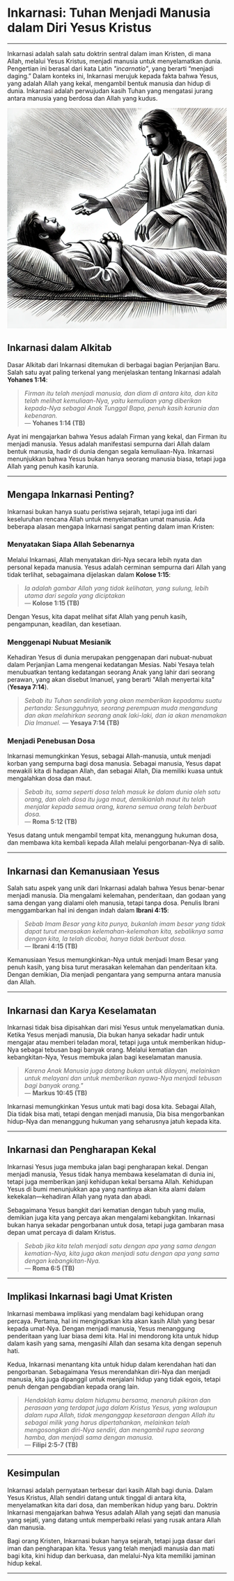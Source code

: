 # Inkarnasi: Tuhan Menjadi Manusia dalam Diri Yesus Kristus

---

Inkarnasi adalah salah satu doktrin sentral dalam iman Kristen, di mana Allah, melalui Yesus Kristus, menjadi manusia untuk menyelamatkan dunia. Pengertian ini berasal dari kata Latin *"incarnatio"*, yang berarti “menjadi daging.” Dalam konteks ini, Inkarnasi merujuk kepada fakta bahwa Yesus, yang adalah Allah yang kekal, mengambil bentuk manusia dan hidup di dunia. Inkarnasi adalah perwujudan kasih Tuhan yang mengatasi jurang antara manusia yang berdosa dan Allah yang kudus.

![Gambar Yesus Kristus yang menunjukkan belas kasihan dan kuasa-Nya sebagai Allah dan manusia yang inkarnasi, menyembuhkan orang sakit.](konten/img/iman_kristen/inkarnasi.webp)

## Inkarnasi dalam Alkitab

Dasar Alkitab dari Inkarnasi ditemukan di berbagai bagian Perjanjian Baru. Salah satu ayat paling terkenal yang menjelaskan tentang Inkarnasi adalah **Yohanes 1:14**:

> *Firman itu telah menjadi manusia, dan diam di antara kita, dan kita telah melihat kemuliaan-Nya, yaitu kemuliaan yang diberikan kepada-Nya sebagai Anak Tunggal Bapa, penuh kasih karunia dan kebenaran.*  
> — **Yohanes 1:14 (TB)**

Ayat ini mengajarkan bahwa Yesus adalah Firman yang kekal, dan Firman itu menjadi manusia. Yesus adalah manifestasi sempurna dari Allah dalam bentuk manusia, hadir di dunia dengan segala kemuliaan-Nya. Inkarnasi menunjukkan bahwa Yesus bukan hanya seorang manusia biasa, tetapi juga Allah yang penuh kasih karunia.

---

## Mengapa Inkarnasi Penting?

Inkarnasi bukan hanya suatu peristiwa sejarah, tetapi juga inti dari keseluruhan rencana Allah untuk menyelamatkan umat manusia. Ada beberapa alasan mengapa Inkarnasi sangat penting dalam iman Kristen:

### Menyatakan Siapa Allah Sebenarnya

Melalui Inkarnasi, Allah menyatakan diri-Nya secara lebih nyata dan personal kepada manusia. Yesus adalah cerminan sempurna dari Allah yang tidak terlihat, sebagaimana dijelaskan dalam **Kolose 1:15**:

> *Ia adalah gambar Allah yang tidak kelihatan, yang sulung, lebih utama dari segala yang diciptakan*  
> — **Kolose 1:15 (TB)**

Dengan Yesus, kita dapat melihat sifat Allah yang penuh kasih, pengampunan, keadilan, dan kesetiaan. 

### Menggenapi Nubuat Mesianik

Kehadiran Yesus di dunia merupakan penggenapan dari nubuat-nubuat dalam Perjanjian Lama mengenai kedatangan Mesias. Nabi Yesaya telah menubuatkan tentang kedatangan seorang Anak yang lahir dari seorang perawan, yang akan disebut Imanuel, yang berarti "Allah menyertai kita" (**Yesaya 7:14**).

> *Sebab itu Tuhan sendirilah yang akan memberikan kepadamu suatu pertanda: Sesungguhnya, seorang perempuan muda mengandung dan akan melahirkan seorang anak laki-laki, dan ia akan menamakan Dia Imanuel.*
> — **Yesaya 7:14 (TB)**

### Menjadi Penebusan Dosa

Inkarnasi memungkinkan Yesus, sebagai Allah-manusia, untuk menjadi korban yang sempurna bagi dosa manusia. Sebagai manusia, Yesus dapat mewakili kita di hadapan Allah, dan sebagai Allah, Dia memiliki kuasa untuk mengalahkan dosa dan maut.

> *Sebab itu, sama seperti dosa telah masuk ke dalam dunia oleh satu orang, dan oleh dosa itu juga maut, demikianlah maut itu telah menjalar kepada semua orang, karena semua orang telah berbuat dosa.*  
> — **Roma 5:12 (TB)**

Yesus datang untuk mengambil tempat kita, menanggung hukuman dosa, dan membawa kita kembali kepada Allah melalui pengorbanan-Nya di salib.

---

## Inkarnasi dan Kemanusiaan Yesus

Salah satu aspek yang unik dari Inkarnasi adalah bahwa Yesus benar-benar menjadi manusia. Dia mengalami kelemahan, penderitaan, dan godaan yang sama dengan yang dialami oleh manusia, tetapi tanpa dosa. Penulis Ibrani menggambarkan hal ini dengan indah dalam **Ibrani 4:15**:

> *Sebab Imam Besar yang kita punya, bukanlah imam besar yang tidak dapat turut merasakan kelemahan-kelemahan kita, sebaliknya sama dengan kita, Ia telah dicobai, hanya tidak berbuat dosa.*  
> — **Ibrani 4:15 (TB)**

Kemanusiaan Yesus memungkinkan-Nya untuk menjadi Imam Besar yang penuh kasih, yang bisa turut merasakan kelemahan dan penderitaan kita. Dengan demikian, Dia menjadi pengantara yang sempurna antara manusia dan Allah.

---

## Inkarnasi dan Karya Keselamatan

Inkarnasi tidak bisa dipisahkan dari misi Yesus untuk menyelamatkan dunia. Ketika Yesus menjadi manusia, Dia bukan hanya sekadar hadir untuk mengajar atau memberi teladan moral, tetapi juga untuk memberikan hidup-Nya sebagai tebusan bagi banyak orang. Melalui kematian dan kebangkitan-Nya, Yesus membuka jalan bagi keselamatan manusia.

> *Karena Anak Manusia juga datang bukan untuk dilayani, melainkan untuk melayani dan untuk memberikan nyawa-Nya menjadi tebusan bagi banyak orang."*  
> — **Markus 10:45 (TB)**

Inkarnasi memungkinkan Yesus untuk mati bagi dosa kita. Sebagai Allah, Dia tidak bisa mati, tetapi dengan menjadi manusia, Dia bisa mengorbankan hidup-Nya dan menanggung hukuman yang seharusnya jatuh kepada kita.

---

## Inkarnasi dan Pengharapan Kekal

Inkarnasi Yesus juga membuka jalan bagi pengharapan kekal. Dengan menjadi manusia, Yesus tidak hanya membawa keselamatan di dunia ini, tetapi juga memberikan janji kehidupan kekal bersama Allah. Kehidupan Yesus di bumi menunjukkan apa yang nantinya akan kita alami dalam kekekalan—kehadiran Allah yang nyata dan abadi.

Sebagaimana Yesus bangkit dari kematian dengan tubuh yang mulia, demikian juga kita yang percaya akan mengalami kebangkitan. Inkarnasi bukan hanya sekadar pengorbanan untuk dosa, tetapi juga gambaran masa depan umat percaya di dalam Kristus.

> *Sebab jika kita telah menjadi satu dengan apa yang sama dengan kematian-Nya, kita juga akan menjadi satu dengan apa yang sama dengan kebangkitan-Nya.*  
> — **Roma 6:5 (TB)**

---

## Implikasi Inkarnasi bagi Umat Kristen

Inkarnasi membawa implikasi yang mendalam bagi kehidupan orang percaya. Pertama, hal ini mengingatkan kita akan kasih Allah yang besar kepada umat-Nya. Dengan menjadi manusia, Yesus menanggung penderitaan yang luar biasa demi kita. Hal ini mendorong kita untuk hidup dalam kasih yang sama, mengasihi Allah dan sesama kita dengan sepenuh hati.

Kedua, Inkarnasi menantang kita untuk hidup dalam kerendahan hati dan pengorbanan. Sebagaimana Yesus merendahkan diri-Nya dan menjadi manusia, kita juga dipanggil untuk menjalani hidup yang tidak egois, tetapi penuh dengan pengabdian kepada orang lain.

> *Hendaklah kamu dalam hidupmu bersama, menaruh pikiran dan perasaan yang terdapat juga dalam Kristus Yesus, yang walaupun dalam rupa Allah, tidak menganggap kesetaraan dengan Allah itu sebagai milik yang harus dipertahankan, melainkan telah mengosongkan diri-Nya sendiri, dan mengambil rupa seorang hamba, dan menjadi sama dengan manusia.*  
> — **Filipi 2:5-7 (TB)**

---

## Kesimpulan

Inkarnasi adalah pernyataan terbesar dari kasih Allah bagi dunia. Dalam Yesus Kristus, Allah sendiri datang untuk tinggal di antara kita, menyelamatkan kita dari dosa, dan memberikan hidup yang baru. Doktrin Inkarnasi mengajarkan bahwa Yesus adalah Allah yang sejati dan manusia yang sejati, yang datang untuk memperbaiki relasi yang rusak antara Allah dan manusia.

Bagi orang Kristen, Inkarnasi bukan hanya sejarah, tetapi juga dasar dari iman dan pengharapan kita. Yesus yang telah menjadi manusia dan mati bagi kita, kini hidup dan berkuasa, dan melalui-Nya kita memiliki jaminan hidup kekal.

---